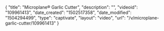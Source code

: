 {
    "title": "Microplane&reg; Garlic Cutter",
    "description": "",
    "videoid": "109961413",
    "date_created": "1502517358",
    "date_modified": "1504294499",
    "type": "captivate",
    "layout": "video",
    "url": "\/v\/microplane-garlic-cutter\/109961413"
}